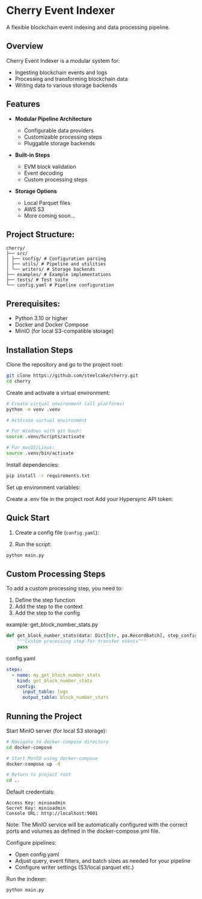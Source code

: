 # Cherry Event Indexer

A flexible blockchain event indexing and data processing pipeline.

## Overview

Cherry Event Indexer is a modular system for:
- Ingesting blockchain events and logs
- Processing and transforming blockchain data
- Writing data to various storage backends

## Features

- **Modular Pipeline Architecture**
  - Configurable data providers
  - Customizable processing steps
  - Pluggable storage backends

- **Built-in Steps**
  - EVM block validation
  - Event decoding
  - Custom processing steps

- **Storage Options**
  - Local Parquet files
  - AWS S3
  - More coming soon...

## Project Structure:

```
cherry/
├── src/
│ ├── config/ # Configuration parsing
│ ├── utils/ # Pipeline and utilities
│ └── writers/ # Storage backends
├── examples/ # Example implementations
├── tests/ # Test suite
└── config.yaml # Pipeline configuration
```

## Prerequisites:
- Python 3.10 or higher
- Docker and Docker Compose
- MinIO (for local S3-compatible storage)

## Installation Steps

Clone the repository and go to the project root:

```bash
git clone https://github.com/steelcake/cherry.git
cd cherry
```

Create and activate a virtual environment:

```bash
# Create virtual environment (all platforms)
python -m venv .venv

# Activate virtual environment

# For Windows with git bash:
source .venv/Scripts/activate

# For macOS/Linux:
source .venv/bin/activate
```

Install dependencies:

```bash
pip install -r requirements.txt
```

Set up environment variables:

Create a .env file in the project root
Add your Hypersync API token:

## Quick Start

1. Create a config file (`config.yaml`):

2. Run the script:

```bash
python main.py
```

## Custom Processing Steps

To add a custom processing step, you need to:

1. Define the step function
2. Add the step to the context
3. Add the step to the config

example: get_block_number_stats.py
```python
def get_block_number_stats(data: Dict[str, pa.RecordBatch], step_config: Dict[str, Any]) -> Dict[str, pa.RecordBatch]:
    """Custom processing step for transfer events"""
    pass
```

config.yaml
```yaml
steps:
  - name: my_get_block_number_stats
    kind: get_block_number_stats
    config:
      input_table: logs
      output_table: block_number_stats
```

## Running the Project

Start MinIO server (for local S3 storage):

```bash
# Navigate to docker-compose directory
cd docker-compose

# Start MinIO using docker-compose
docker-compose up -d

# Return to project root
cd ..
```

Default credentials:

```
Access Key: minioadmin
Secret Key: minioadmin
Console URL: http://localhost:9001
```

Note: The MinIO service will be automatically configured with the correct ports and volumes as defined in the docker-compose.yml file.

Configure pipelines:

- Open config.yaml
- Adjust query, event filters, and batch sizes as needed for your pipeline
- Configure writer settings (S3/local parquet etc.)

Run the indexer:

```bash
python main.py
```

